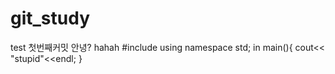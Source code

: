 # git_study
test
첫번째커밋
안녕? 
hahah
#include <iostream>
using namespace std;
in main(){
  cout<< "stupid"<<endl;
  }
